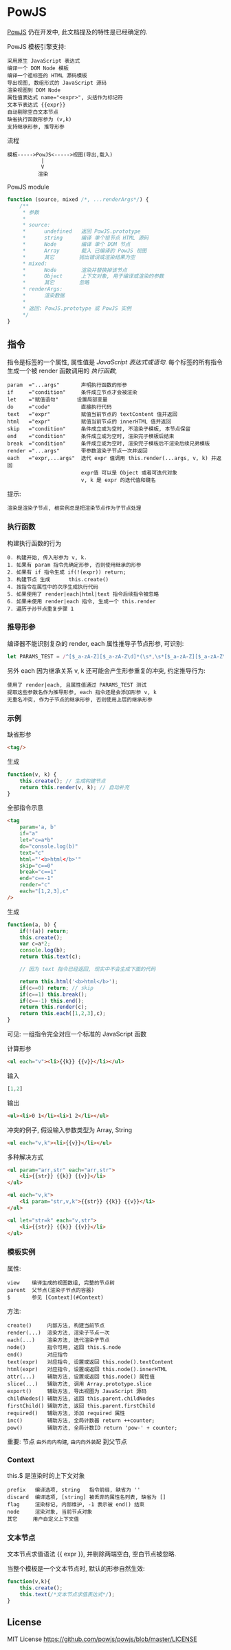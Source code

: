 # PowJS

[PowJS][] 仍在开发中, 此文档提及的特性是已经确定的.

PowJS 模板引擎支持:

    采用原生 JavaScript 表达式
    编译一个 DOM Node 模板
    编译一个祖标签的 HTML 源码模板
    导出视图, 数组形式的 JavaScript 源码
    渲染视图到 DOM Node
    属性值表达式 name="<expr>", 尖括作为标记符
    文本节表达式 {{expr}}
    自动剔除空白文本节点
    缺省执行函数形参为 (v,k)
    支持继承形参, 推导形参

流程

```text
模板----->PowJS<----->视图(导出,载入)
           |
           V
          渲染
```

PowJS module

```js
function (source, mixed /*, ...renderArgs*/) {
    /**
     * 参数
     *
     * source:
     *      undefined   返回 PowJS.prototype
     *      string      编译 单个祖节点 HTML 源码
     *      Node        编译 单个 DOM 节点
     *      Array       载入 已编译的 PowJS 视图
     *      其它        抛出错误或渲染结果为空
     * mixed:
     *      Node        渲染并替换掉该节点
     *      Object      上下文对象, 用于编译或渲染的参数
     *      其它        忽略
     * renderArgs:
     *      渲染数据
     *
     * 返回: PowJS.prototype 或 PowJS 实例
     */
}
```

## 指令

指令是标签的一个属性, 属性值是 *JavaScript 表达式或语句*.
每个标签的所有指令生成一个被 render 函数调用的 *执行函数*,

    param  ="...args"       声明执行函数的形参
    if     ="condition"     条件成立节点才会被渲染
    let    ="赋值语句"      设置局部变量
    do     ="code"          直接执行代码
    text   ="expr"          赋值当前节点的 textContent 值并返回
    html   ="expr"          赋值当前节点的 innerHTML 值并返回
    skip   ="condition"     条件成立或为空时, 不渲染子模板, 本节点保留
    end    ="condition"     条件成立或为空时, 渲染完子模板后结束
    break  ="condition"     条件成立或为空时, 渲染完子模板后不渲染后续兄弟模板
    render ="...args"       带参数渲染子节点一次并返回
    each   ="expr,...args"  迭代 expr 值调用 this.render(...args, v, k) 并返回
                            expr值 可以是 Object 或者可迭代对象
                            v, k 是 expr 的迭代值和键名

提示:

    渲染是渲染子节点, 根实例总是把渲染节点作为子节点处理

### 执行函数

构建执行函数的行为

    0. 构建开始, 传入形参为 v, k.
    1. 如果有 param 指令先确定形参, 否则使用继承的形参
    2. 如果有 if 指令生成 if(!(expr)) return;
    3. 构建节点 生成      this.create()
    4. 按指令在属性中的次序生成执行代码
    5. 如果使用了 render|each|html|text 指令后续指令被忽略
    6. 如果未使用 render|each 指令, 生成一个 this.render
    7. 遍历子孙节点重复步骤 1

### 推导形参

编译器不能识别复杂的 render, each 属性推导子节点形参, 可识别:

```js
let PARAMS_TEST = /^[$_a-zA-Z][$_a-zA-Z\d]*(\s*,\s*[$_a-zA-Z][$_a-zA-Z\d]*)*$/
```

另外 each 因为继承关系 v, k 还可能会产生形参重复的冲突, 约定推导行为:

    使用了 render|each, 且属性值通过 PARAMS_TEST 测试
    提取这些参数名作为推导形参, each 指令还是会添加形参 v, k
    无重名冲突, 作为子节点的继承形参, 否则使用上层的继承形参

### 示例

缺省形参

```html
<tag/>
```

生成

```js
function(v, k) {
    this.create(); // 生成构建节点
    return this.render(v, k); // 自动补充
}
```

全部指令示意

```html
<tag
    param='a, b'
    if="a"
    let="c=a*b"
    do="console.log(b)"
    text="c"
    html="'<b>html</b>'"
    skip="c==0"
    break="c==1"
    end="c==-1"
    render="c"
    each="[1,2,3],c"
/>
```

生成

```js
function(a, b) {
    if(!(a)) return;
    this.create();
    var c=a*2;
    console.log(b);
    return this.text(c);

    // 因为 text 指令已经返回, 现实中不会生成下面的代码

    return this.html('<b>html</b>');
    if(c==0) return; // skip
    if(c==1) this.break();
    if(c==-1) this.end();
    return this.render(c);
    return this.each([1,2,3],c);
}
```

可见: 一组指令完全对应一个标准的 JavaScript 函数

计算形参

```html
<ul each="v"><li>{{k}} {{v}}</li></ul>
```

输入

```js
[1,2]
```

输出

```html
<ul><li>0 1</li><li>1 2</li></ul>
```

冲突的例子, 假设输入参数类型为 Array, String

```html
<ul each="v,k"><li>{{v}}</li></ul>
```

多种解决方式

```html
<ul param="arr,str" each="arr,str">
    <li>{{str}} {{k}} {{v}}</li>
</ul>

<ul each="v,k">
    <li param="str,v,k">{{str}} {{k}} {{v}}</li>
</ul>

<ul let="str=k" each="v,str">
    <li>{{str}} {{k}} {{v}}</li>
</ul>
```

### 模板实例

属性:

    view    编译生成的视图数组, 完整的节点树
    parent  父节点(渲染子节点的容器)
    $       参见 [Context](#Context)

方法:

    create()     内部方法, 构建当前节点
    render(...)  渲染方法, 渲染子节点一次
    each(...)    渲染方法, 迭代渲染子节点
    node()       指令可用, 返回 this.$.node
    end()        对应指令
    text(expr)   对应指令, 设置或返回 this.node().textContent
    html(expr)   对应指令, 设置或返回 this.node().innerHTML
    attr(...)    辅助方法, 设置或返回 this.node() 属性值
    slice(...)   辅助方法, 调用 Array.prototype.slice
    export()     辅助方法, 导出视图为 JavaScript 源码
    childNodes() 辅助方法, 返回 this.parent.childNodes
    firstChild() 辅助方法, 返回 this.parent.firstChild
    required()   辅助方法, 添加 required 属性
    inc()        辅助方法, 全局计数器 return ++counter;
    pow()        辅助方法, 全局计数ID return 'pow-' + counter;


重要: 节点 `由外向内构建`, `由内向外装配` 到父节点

### Context

this.$ 是渲染时的上下文对象

    prefix   编译选项, string   指令前缀, 缺省为 ''
    discard  编译选项, [string] 被丢弃的属性名列表, 缺省为 []
    flag     渲染标记, 内部维护, -1 表示被 end() 结束
    node     渲染对象, 当前节点对象
    其它     用户自定义上下文值

### 文本节点

文本节点求值语法 {{ expr }}, 并剔除两端空白, 空白节点被忽略.

当整个模板是一个文本节点时, 默认的形参自然生效:

```js
function(v,k){
    this.create();
    this.text(/*文本节点求值表达式*/);
}
```

## License

MIT License <https://github.com/powjs/powjs/blob/master/LICENSE>

[PowJS]: https://github.com/powjs/powjs
